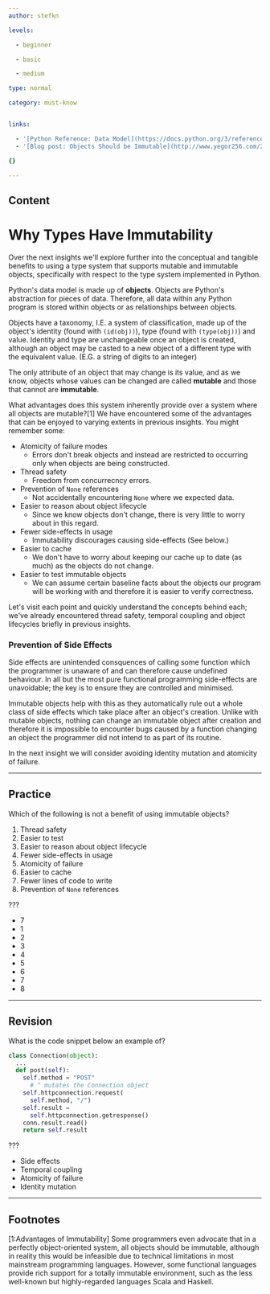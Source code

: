 ```yaml
---
author: stefkn

levels:

  - beginner

  - basic

  - medium

type: normal

category: must-know


links:

  - '[Python Reference: Data Model](https://docs.python.org/3/reference/datamodel.html){website}'
  - '[Blog post: Objects Should be Immutable](http://www.yegor256.com/2014/06/09/objects-should-be-immutable.html){website}'

{}

---
```

## Content
# Why Types Have Immutability

Over the next insights we'll explore further into the conceptual and tangible benefits to using a type system that supports mutable and immutable objects, specifically with respect to the type system implemented in Python.

Python's data model is made up of **objects**. Objects are Python's abstraction for pieces of data. Therefore, all data within any Python program is stored within objects or as relationships between objects.

Objects have a taxonomy, I.E. a system of classification, made up of the object's identity (found with `(id(obj))`), type (found with `(type(obj))`) and value. Identity and type are unchangeable once an object is created, although an object may be casted to a new object of a different type with the equivalent value. (E.G. a string of digits to an integer)

The only attribute of an object that may change is its value, and as we know, objects whose values can be changed are called **mutable** and those that cannot are **immutable**.

What advantages does this system inherently provide over a system where all objects are mutable?[1] We have encountered some of the advantages that can be enjoyed to varying extents in previous insights. You might remember some:

 - Atomicity of failure modes
   - Errors don't break objects and instead are restricted to occurring only when objects are being constructed.
 - Thread safety
   - Freedom from concurrecncy errors.
 - Prevention of `None` references
   - Not accidentally encountering `None` where we expected data.
 - Easier to reason about object lifecycle
   - Since we know objects don't change, there is very little to worry about in this regard. 
 - Fewer side-effects in usage
   - Immutability discourages causing side-effects (See below.)
 - Easier to cache
   - We don't have to worry about keeping our cache up to date (as much) as the objects do not change.
 - Easier to test immutable objects
   - We can assume certain baseline facts about the objects our program will be working with and therefore it is easier to verify correctness.

Let's visit each point and quickly understand the concepts behind each; we've already encountered thread safety, temporal coupling and object lifecycles briefly in previous insights.

### Prevention of Side Effects

Side effects are unintended consquences of calling some function which the programmer is unaware of and can therefore cause undefined behaviour. In all but the most pure functional programming side-effects are unavoidable; the key is to ensure they are controlled and minimised.

Immutable objects help with this as they automatically rule out a whole class of side effects which take place after an object's creation. Unlike with mutable objects, nothing can change an immutable object after creation and therefore it is impossible to encounter bugs caused by a function changing an object the programmer did not intend to as part of its routine.

In the next insight we will consider avoiding identity mutation and atomicity of failure.

---
## Practice

Which of the following is not a benefit of using immutable objects?

1. Thread safety
2. Easier to test
3. Easier to reason about object lifecycle
4. Fewer side-effects in usage
5. Atomicity of failure
6. Easier to cache
7. Fewer lines of code to write
8. Prevention of `None` references

???


* 7
* 1
* 2
* 3
* 4
* 5
* 6
* 7
* 8

---
## Revision

What is the code snippet below an example of?

```python
class Connection(object):
  ...
  def post(self):
    self.method = "POST"
      # ^ mutates the Connection object
    self.httpconnection.request(
      self.method, "/")
    self.result =
      self.httpconnection.getresponse()
    conn.result.read()
    return self.result
```

???


* Side effects
* Temporal coupling
* Atomicity of failure
* Identity mutation

---
## Footnotes
[1:Advantages of Immutability]
Some programmers even advocate that in a perfectly object-oriented system, all objects should be immutable, although in reality this would be infeasible due to technical limitations in most mainstream programming languages. However, some functional languages provide rich support for a totally immutable environment, such as the less well-known but highly-regarded languages Scala and Haskell.
